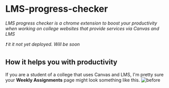 # LMS-progress-checker
_LMS progress checker is a chrome extension to boost your productivity when working on college websites that provide services via Canvas and LMS_

_❗️ it it not yet deployed. Will be soon_


## How it helps you with productivity

If you are a student of a college that uses Canvas and LMS, I'm pretty sure your **Weekly Assignments** page might look something like this.
![before](https://github.com/timothyjchun/LMS-progress-checker/assets/62375259/f0112ab5-76ef-41ba-be56-de565368e760)
